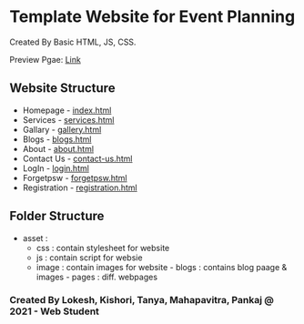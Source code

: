 # Template Website for Event Planning

Created By Basic HTML, JS, CSS.

Preview Pgae: [Link]()

## Website Structure
   - Homepage - [index.html]()
   - Services - [services.html]()
   - Gallary - [gallery.html]()
   - Blogs - [blogs.html]()
   - About - [about.html]()
   - Contact Us - [contact-us.html]()
   - LogIn - [login.html]()
   - Forgetpsw - [forgetpsw.html]()
   - Registration - [registration.html]()

## Folder Structure
   - asset : 
        - css : contain stylesheet for website
        - js : contain script for websie
        - image : contain images for website
    - blogs : contains blog paage & images
    - pages : diff. webpages

### Created By Lokesh, Kishori, Tanya, Mahapavitra, Pankaj @ 2021 - Web Student
